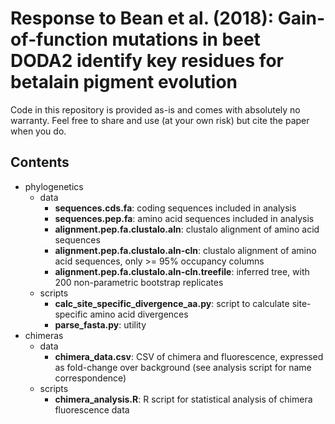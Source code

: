 # Response to Bean et al. (2018): Gain‐of‐function mutations in beet DODA2 identify key residues for betalain pigment evolution

Code in this repository is provided as-is and comes with absolutely no warranty. Feel free to share and use (at your own risk) but cite the paper when you do.

## Contents

- phylogenetics
  - data
    - **sequences.cds.fa**: coding sequences included in analysis
    - **sequences.pep.fa**: amino acid sequences included in analysis
    - **alignment.pep.fa.clustalo.aln**: clustalo alignment of amino acid sequences
    - **alignment.pep.fa.clustalo.aln-cln**: clustalo alignment of amino acid sequences, only >= 95% occupancy columns
    - **alignment.pep.fa.clustalo.aln-cln.treefile**: inferred tree, with 200 non-parametric bootstrap replicates
  - scripts
    - **calc_site_specific_divergence_aa.py**: script to calculate site-specific amino acid divergences
    - **parse_fasta.py**: utility
- chimeras
  - data
    - **chimera_data.csv**: CSV of chimera and fluorescence, expressed as fold-change over background (see analysis script for name correspondence)
  - scripts
    - **chimera_analysis.R**: R script for statistical analysis of chimera fluorescence data
